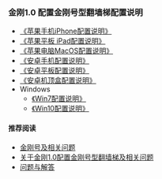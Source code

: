 ### 金刚1.0 配置金刚号型翻墙梯配置说明

- [《苹果手机iPhone配置说明》](https://a2zitpro.github.io/web/ios)
- [《苹果平板 iPad配置说明》](https://a2zitpro.github.io/web/ios)
- [ 《苹果电脑MacOS配置说明》](https://a2zitpro.github.io/web/mac)
- [《安卓手机配置说明》](https://a2zitpro.github.io/web/android)
- [《安卓平板配置说明》](https://a2zitpro.github.io/web/android)
- [《安卓机顶盒配置说明》]()
- Windows<br>
  - [《Win7配置说明》](https://a2zitpro.github.io/web/win7)
  - [《Win10配置说明》](https://a2zitpro.github.io/web/win10)

#### 推荐阅读

- [金刚号及相关问题](https://a2zitpro.github.io/web/列表-金刚号及相关问题)
- [关于金刚1.0配置金刚号型翻墙梯及相关问题](https://a2zitpro.github.io/web/列表-关于金刚1.0配置金刚号型翻墙梯及相关问题)
- [问题与解答](https://a2zitpro.github.io/web/列表-问题与解答)
